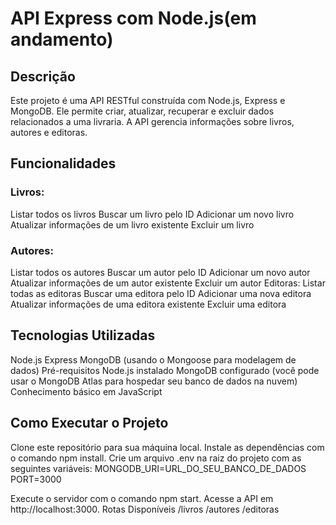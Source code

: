 # API Express com Node.js(em andamento)

## Descrição
Este projeto é uma API RESTful construída com Node.js, Express e MongoDB. Ele permite criar, atualizar, recuperar e excluir dados relacionados a uma livraria. A API gerencia informações sobre livros, autores e editoras.

## Funcionalidades
### Livros:
Listar todos os livros
Buscar um livro pelo ID
Adicionar um novo livro
Atualizar informações de um livro existente
Excluir um livro

### Autores:
Listar todos os autores
Buscar um autor pelo ID
Adicionar um novo autor
Atualizar informações de um autor existente
Excluir um autor
Editoras:
Listar todas as editoras
Buscar uma editora pelo ID
Adicionar uma nova editora
Atualizar informações de uma editora existente
Excluir uma editora

## Tecnologias Utilizadas
Node.js
Express
MongoDB (usando o Mongoose para modelagem de dados)
Pré-requisitos
Node.js instalado
MongoDB configurado (você pode usar o MongoDB Atlas para hospedar seu banco de dados na nuvem)
Conhecimento básico em JavaScript


## Como Executar o Projeto
Clone este repositório para sua máquina local.
Instale as dependências com o comando npm install.
Crie um arquivo .env na raiz do projeto com as seguintes variáveis:
MONGODB_URI=URL_DO_SEU_BANCO_DE_DADOS
PORT=3000

Execute o servidor com o comando npm start.
Acesse a API em http://localhost:3000.
Rotas Disponíveis
/livros
/autores
/editoras
